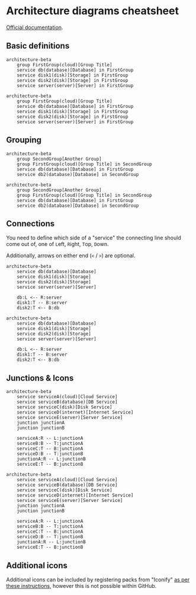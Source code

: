 # Architecture diagrams cheatsheet

[Official documentation](https://mermaid.js.org/syntax/architecture.html).

## Basic definitions

```mermaid
architecture-beta
    group FirstGroup(cloud)[Group Title]
    service db(database)[Database] in FirstGroup
    service disk1(disk)[Storage] in FirstGroup
    service disk2(disk)[Storage] in FirstGroup
    service server(server)[Server] in FirstGroup
```

```
architecture-beta
    group FirstGroup(cloud)[Group Title]
    service db(database)[Database] in FirstGroup
    service disk1(disk)[Storage] in FirstGroup
    service disk2(disk)[Storage] in FirstGroup
    service server(server)[Server] in FirstGroup
```

## Grouping

```mermaid
architecture-beta
    group SecondGroup[Another Group]
    group FirstGroup(cloud)[Group Title] in SecondGroup
    service db(database)[Database] in FirstGroup
    service db2(database)[Database] in SecondGroup
```

```
architecture-beta
    group SecondGroup[Another Group]
    group FirstGroup(cloud)[Group Title] in SecondGroup
    service db(database)[Database] in FirstGroup
    service db2(database)[Database] in SecondGroup
```

## Connections

You need to define which side of a "service" the connecting line should come out of, one of `L`eft, `R`ight, `T`op, `D`own.

Additionally, arrows on either end (`<` / `>`) are optional.

```mermaid
architecture-beta
    service db(database)[Database]
    service disk1(disk)[Storage]
    service disk2(disk)[Storage]
    service server(server)[Server]

    db:L <-- R:server
    disk1:T -- B:server
    disk2:T <-- B:db
```

```
architecture-beta
    service db(database)[Database]
    service disk1(disk)[Storage]
    service disk2(disk)[Storage]
    service server(server)[Server]

    db:L <-- R:server
    disk1:T -- B:server
    disk2:T <-- B:db
```

## Junctions & Icons

```mermaid
architecture-beta
    service serviceA(cloud)[Cloud Service]
    service serviceB(database)[DB Service]
    service serviceC(disk)[Disk Service]
    service serviceD(internet)[Internet Service]
    service serviceE(server)[Server Service]
    junction junctionA
    junction junctionB

    serviceA:R -- L:junctionA
    serviceB:B -- T:junctionA
    serviceC:T -- B:junctionA
    serviceD:B -- T:junctionB
    junctionA:R -- L:junctionB
    serviceE:T -- B:junctionB
```

```
architecture-beta
    service serviceA(cloud)[Cloud Service]
    service serviceB(database)[DB Service]
    service serviceC(disk)[Disk Service]
    service serviceD(internet)[Internet Service]
    service serviceE(server)[Server Service]
    junction junctionA
    junction junctionB

    serviceA:R -- L:junctionA
    serviceB:B -- T:junctionA
    serviceC:T -- B:junctionA
    serviceD:B -- T:junctionB
    junctionA:R -- L:junctionB
    serviceE:T -- B:junctionB
```

## Additional icons

Additional icons can be included by registering packs from "Iconify" [as per these instructions](https://mermaid.js.org/config/icons.html), however this is not possible within GitHub.
